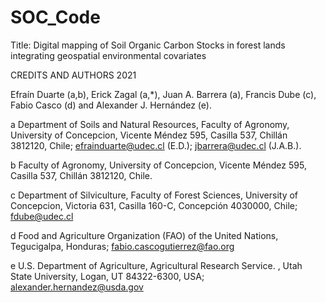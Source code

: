 # SOC_Code
Title: Digital mapping of Soil Organic Carbon Stocks in forest lands integrating geospatial environmental covariates

CREDITS AND AUTHORS 2021

Efraín Duarte (a,b), Erick Zagal (a,*), Juan A. Barrera (a), Francis Dube (c), Fabio Casco (d) and Alexander J. Hernández (e).

a Department of Soils and Natural Resources, Faculty of Agronomy, University of Concepcion, Vicente Méndez 595, Casilla 537, Chillán 3812120, Chile; efrainduarte@udec.cl (E.D.); jbarrera@udec.cl (J.A.B.).

b Faculty of Agronomy, University of Concepcion, Vicente Méndez 595, Casilla 537, Chillán 3812120, Chile.

c Department of Silviculture, Faculty of Forest Sciences, University of Concepcion, Victoria 631, Casilla 160-C, Concepción 4030000, Chile; fdube@udec.cl

d Food and Agriculture Organization (FAO) of the United Nations, Tegucigalpa, Honduras; fabio.cascogutierrez@fao.org

e U.S. Department of Agriculture, Agricultural Research Service. , Utah State University, Logan, UT 84322-6300, USA; alexander.hernandez@usda.gov

